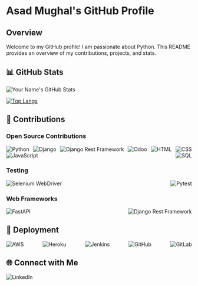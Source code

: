# Asad Mughal's GitHub Profile

## Overview

Welcome to my GitHub profile! I am passionate about Python. This README provides an overview of my contributions, projects, and stats.

## 📊 GitHub Stats

![Your Name's GitHub Stats](https://github-readme-stats.vercel.app/api/?username=asadmughal786&show_icons=true&theme=dark)

[![Top Langs](https://github-readme-stats.vercel.app/api/top-langs/?username=asadmughal786&layout=compact&theme=dark)](https://github.com/asadmughal786)

## 💼 Contributions

### Open Source Contributions

<!-- Add style to horizontally display badges -->
<div style="display: flex; justify-content: space-between; align-items: center; flex-wrap: wrap;">

  <!-- Badges -->
  <img src="https://img.shields.io/badge/Python-Description-informational?logo=python" alt="Python" />
  <img src="https://img.shields.io/badge/Django-Summary-informational?logo=django" alt="Django" />
  <img src="https://img.shields.io/badge/Django%20Rest%20Framework-Overview-informational?logo=drf" alt="Django Rest Framework" />
  <img src="https://img.shields.io/badge/Odoo-Description-informational?logo=odoo" alt="Odoo" />
  <img src="https://img.shields.io/badge/HTML-Overview-informational?logo=html5" alt="HTML" />
  <img src="https://img.shields.io/badge/CSS-Overview-informational?logo=css3" alt="CSS" />
  <img src="https://img.shields.io/badge/JavaScript-Overview-informational?logo=javascript" alt="JavaScript" />
  <img src="https://img.shields.io/badge/SQL-Overview-informational?logo=sql" alt="SQL" />
  

</div>

### Testing

<!-- Add style to horizontally display badges -->
<div style="display: flex; justify-content: space-between; align-items: center; flex-wrap: wrap;">

  <!-- Badges -->
  <img src="https://img.shields.io/badge/Selenium%20WebDriver-Description-informational?logo=selenium" alt="Selenium WebDriver" />
  <img src="https://img.shields.io/badge/Pytest-Description-informational?logo=pytest" alt="Pytest" />

</div>

### Web Frameworks

<!-- Add style to horizontally display badges -->
<div style="display: flex; justify-content: space-between; align-items: center; flex-wrap: wrap;">

  <!-- Badges -->
  <img src="https://img.shields.io/badge/FastAPI-Description-informational?logo=fastapi" alt="FastAPI" />
  <img src="https://img.shields.io/badge/Django%20Rest%20Framework-Description-informational?logo=drf" alt="Django Rest Framework" />

</div>

## 🚀 Deployment

<!-- Add style to horizontally display badges -->
<div style="display: flex; justify-content: space-between; align-items: center; flex-wrap: wrap;">

  <!-- Badges -->
  <img src="https://img.shields.io/badge/AWS-Deployed-informational?logo=amazon-aws" alt="AWS" />
  <img src="https://img.shields.io/badge/Heroku-Deployed-informational?logo=heroku" alt="Heroku" />
  <img src="https://img.shields.io/badge/Jenkins-Deployed-informational?logo=jenkins" alt="Jenkins" />
  <img src="https://img.shields.io/badge/GitHub-Deployed-informational?logo=github" alt="GitHub" />
  <img src="https://img.shields.io/badge/GitLab-Deployed-informational?logo=gitlab" alt="GitLab" />

</div>

## 🌐 Connect with Me

<!-- Add style to horizontally display badges -->
<div style="display: flex; justify-content: space-between; align-items: center; flex-wrap: wrap;">

  <!-- Badges -->
  <img src="https://img.shields.io/badge/LinkedIn-Connect-blue?logo=linkedin" href="www.linkedin.com/in/muhammad-asad-python-developer" alt="LinkedIn" />

</div>
